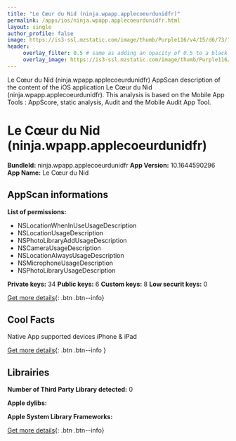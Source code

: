 ```yaml
---
title: "Le Cœur du Nid (ninja.wpapp.applecoeurdunidfr)"
permalink: /apps/ios/ninja.wpapp.applecoeurdunidfr.html
layout: single
author_profile: false
image: https://is3-ssl.mzstatic.com/image/thumb/Purple116/v4/15/d6/73/15d6739b-b4d2-e2fc-6f8a-d56e44d81227/AppIcon-1x_U007emarketing-0-10-0-85-220.png/512x512bb.jpg
header: 
     overlay_filter: 0.5 # same as adding an opacity of 0.5 to a black background
     overlay_image: https://is3-ssl.mzstatic.com/image/thumb/Purple116/v4/15/d6/73/15d6739b-b4d2-e2fc-6f8a-d56e44d81227/AppIcon-1x_U007emarketing-0-10-0-85-220.png/512x512bb.jpg
---
```

Le Cœur du Nid (ninja.wpapp.applecoeurdunidfr) AppScan description of the content of the iOS application Le Cœur du Nid (ninja.wpapp.applecoeurdunidfr). This analysis is based on the Mobile App Tools : AppScore, static analysis, Audit and the Mobile Audit App Tool.

# Le Cœur du Nid (ninja.wpapp.applecoeurdunidfr)

**BundleId:** ninja.wpapp.applecoeurdunidfr
**App Version:** 10.1644590296
**App Name:** Le Cœur du Nid


## AppScan informations 

**List of permissions:** 
- NSLocationWhenInUseUsageDescription
- NSLocationUsageDescription
- NSPhotoLibraryAddUsageDescription
- NSCameraUsageDescription
- NSLocationAlwaysUsageDescription
- NSMicrophoneUsageDescription
- NSPhotoLibraryUsageDescription
  
  
**Private keys:** 34
**Public keys:** 6
**Custom keys:** 8
**Low securit keys:** 0
  
[Get more details](/pricing.html){: .btn .btn--info}

## Cool Facts

Native App
supported devices iPhone & iPad
  
[Get more details](/pricing.html){: .btn .btn--info }

## Librairies 
**Number of Third Party Library detected:** 0


**Apple dylibs:**


**Apple System Library Frameworks:**


  
[Get more details](/pricing.html){: .btn .btn--info}

